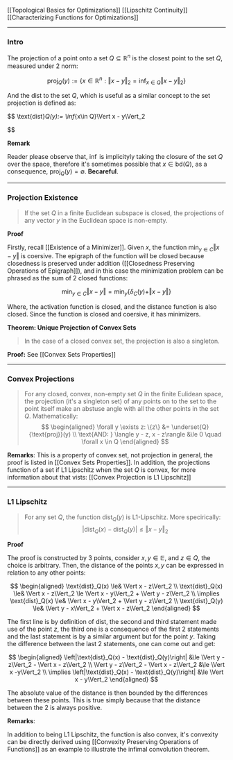 [[Topological Basics for Optimizations]]
[[Lipschitz Continuity]]
[[Characterizing Functions for Optimizations]]

---
### **Intro**

The projection of a point onto a set $Q\subseteq\mathbb{R}^n$ is the closest point to the set $Q$, measured under 2 norm: 

$$
\text{proj}_Q(y) := 
\left\lbrace
    x\in \mathbb{R}^n: \Vert x - y\Vert_2 = \inf_{x\in Q}
    \Vert x - y\Vert_2
\right\rbrace
$$

And the dist to the set $Q$, which is useful as a similar concept to the set projection is defined as: 

$$
\text{dist}_Q(y):= 
    \inf_{x\in Q}\Vert x - y\Vert_2

$$


**Remark**

Reader please observe that, $\inf$ is implicityly taking the closure of the set $Q$ over the space, therefore it's sometimes possible that $x\in \text{bd}(Q)$, as a consequence, $\text{proj}_Q(y) = \emptyset$. **Becareful**.

---
### **Projection Existence**

> If the set $Q$ in a finite Euclidean subspace is closed, the projections of any vector $y$ in the Euclidean space is non-empty. 

**Proof** 

Firstly, recall [[Existence of a Minimizer]]. Given $x$, the function $\min_{y\in C}\Vert x- y \Vert$ is coersive. The epigraph of the function will be closed because closedness is preserved under addition ([[Closedness Preserving Operations of Epigraph]]), and in this case the minimization problem can be phrased as the sum of 2 closed functions: 

$$
\min_{y\in C}\Vert x - y\Vert = \min_{y}\left\lbrace
    \delta_C(y) + \Vert x - y\Vert
\right\rbrace
$$

Where, the activation function is closed, and the distance function is also closed. Since the function is closed and coersive, it has minimizers. 


**Theorem: Unique Projection of Convex Sets**

> In the case of a closed convex set, the projection is also a singleton. 

**Proof:** See [[Convex Sets Properties]]


---
### **Convex Projections**

> For any closed, convex, non-empty set $Q$ in the finite Eulidean space, the projection (it's a singleton set) of any points on to the set to the point itself make an abstuse angle with all the other points in the set $Q$. Mathematically: 
> $$
> \begin{aligned}
>     \forall y \exists z: \{z\} &= \underset{Q}{\text{proj}}(y)
>     \\
>     \text{AND: }
>     \langle y - z, x - z\rangle &\le 0 \quad \forall x \in Q
> \end{aligned}
> $$

**Remarks**: 
This is a property of convex set, not projection in general, the proof is listed in [[Convex Sets Properties]]. In addition, the projections function of a set if L1 Lipschitz when the set $Q$ is convex, for more information about that vists: [[Convex Projection is L1 Lipschitz]]




----
### **L1 Lipschitz**

> For any set $Q$, the function $\text{dist}_Q(y)$ is L1-Lipschitz. More specirically: 
> $$
>     |\text{dist}_Q(x) - \text{dist}_Q(y)| \le \Vert x - y\Vert_2
> $$

**Proof**

The proof is constructed by 3 points, consider $x, y\in \mathbb{E}$, and $z \in Q$, the choice is arbitrary. Then, the distance of the points $x, y$ can be expressed in relation to any other points: 

$$
\begin{aligned}
    \text{dist}_Q(x) \le& \Vert x - z\Vert_2
    \\
    \text{dist}_Q(x) \le& \Vert x - z\Vert_2 \le \Vert x - y\Vert_2 + \Vert y - z\Vert_2
    \\
    \implies \text{dist}_Q(x) \le& \Vert x - y\Vert_2 + \Vert y - z\Vert_2
    \\
    \text{dist}_Q(y) \le&
    \Vert y - x\Vert_2 + \Vert x - z\Vert_2
\end{aligned}
$$

The first line is by definition of $\text{dist}$, the second and third statement made use of the point $z$, the third one is a consequence of the first 2 statements and the last statement is by a similar argument but for the point $y$. Taking the difference between the last 2 statements, one can come out and get: 

$$
\begin{aligned}
    \left|\text{dist}_Q(x) - \text{dist}_Q(y)\right|
    &\le 
    \Vert y - z\Vert_2 - \Vert x - z\Vert_2
    \\
    \Vert y - z\Vert_2 - \Vert x - z\Vert_2 
    &\le \Vert x -y\Vert_2
    \\
    \implies
    \left|\text{dist}_Q(x) - \text{dist}_Q(y)\right|
    &\le 
    \Vert x - y\Vert_2
\end{aligned}
$$

The absolute value of the distance is then bounded by the differences between these points. This is true simply because that the distance between the 2 is always positive. 


**Remarks**: 

In addition to being L1 Lipschitz, the function is also convex, it's convexity can be directly derived using [[Convexity Preserving Operations of Functions]] as an example to illustrate the infimal convolution theorem. 


